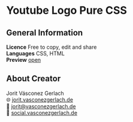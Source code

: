 # Youtube Logo Pure CSS
## General Information
**Licence** Free to copy, edit and share\
**Languages** CSS, HTML\
**Preview** [open](https://jorit.vasconezgerlach.de/host/youtube-logo-pure-css-git/)

## About Creator
Jorit Vásconez Gerlach\
🌐 [jorit.vasconezgerlach.de](https://jorit.vasconezgerlach.de)\
📧 [jorit@vasconezgerlach.de](mailto:jorit@vasconezgerlach.de)\
🔗 [social.vasconezgerlach.de](https://social.vasconezgerlach.de)